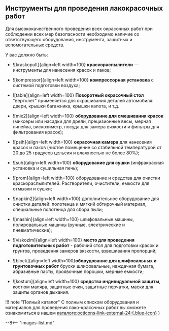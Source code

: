 ## Инструменты для проведения лакокрасочных работ
Для высококачественного проведения всех окрасочных работ при соблюдении всех мер безопасности необходимо наличие со ответствующего оборудования, инструмента, защитных и вспомогательных средств. 

У вас должно быть: 

<div class="grid cards" markdown>

- ![kraskopult]{align=left width=100} __краскораспылители__ — инструменты для нанесения красок и лаков; 

- ![kompressor]{align=left width=100} __компрессорная установка__ с системой подготовки воздуха; 

- ![table]{align=left width=100} __Поворотный окрасочный стол__ "вертолет" применяется для окрашивания деталей автомобиля: двери, крышки багажника, крышки капота, и т.д. 

- ![mix2]{align=left width=100} __оборудование для смешивания красок__ (миксеры или насадки для дрели, прецизионные весы, мерная линейка, вискозиметр, посуда для замера вязкости и фильтры для фильтрования красок);

- ![psih]{align=left width=100} __окрасочная камера__ для нанесения красок и лаков (чистое помещение со стабильной температурой от 20 до 25 градусов цельсия и влажностью не более 80%); 

- ![suh]{align=left width=100} __оборудование для сушки__ (инфракрасная установка и сушильная печь); 

- ![prom]{align=left width=100} оборудование и средства для очистки краскораспылителей. Растворители, очистители, емкости для отмывки и сушки; 

- ![napkin2]{align=left width=100} дополнительное оборудование для очистки деталей: полотенца и мягкий обтирочный материал, специальные полотенца для сбора пыли; 

- ![mashin]{align=left width=100} шлифовальные машины, полировальные машины (ручные, электрические и пневматические); 

- ![viskozim]{align=left width=100} __место для проведения подготовительных работ__ - рабочий стол для подготовки красок и грунтов, проведения замеров вязкости, взвешивания пропорций; 

- ![block]{align=left width=100}__оборудование для шлифовальных и грунтовочных работ__  бруски шлифовальные, наждачная бумага, абразивные пасты, проявочные порошки, мерные емкости; 

- ![kostum]{align=left width=100} __средства индивидуальной защиты__, костюм маляра, защитные очки, защитные перчатки, маски для защиты органов дыхания.
</div>

!!! note "Полный каталог" 
	С полным списком оборудования и материалов для проведения лако-красочных работ вы сможете ознакомиться в нашем  [каталоге:octicons-link-external-24:{.blue-icon}](https://autolevel.pro/catalog/) )

--8<-- "images-list.md"
